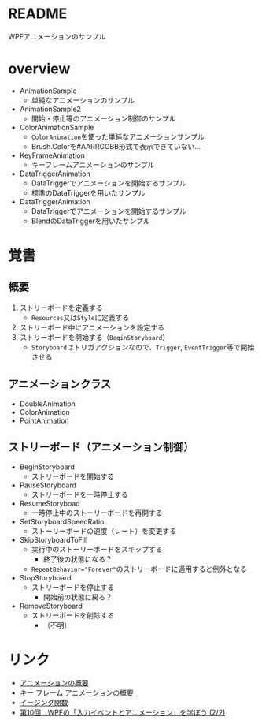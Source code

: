 # README

WPFアニメーションのサンプル

# overview

- AnimationSample
    - 単純なアニメーションのサンプル
- AnimationSample2
    - 開始・停止等のアニメーション制御のサンプル
- ColorAnimationSample
    - `ColorAnimation`を使った単純なアニメーションサンプル
    - Brush.Colorを#AARRGGBB形式で表示できていない...
- KeyFrameAnimation
    - キーフレームアニメーションのサンプル
- DataTriggerAnimation
    - DataTriggerでアニメーションを開始するサンプル
    - 標準のDataTriggerを用いたサンプル
- DataTriggerAnimation
    - DataTriggerでアニメーションを開始するサンプル
    - BlendのDataTriggerを用いたサンプル

# 覚書

## 概要

1. ストリーボードを定義する
    - `Resources`又は`Style`に定義する
1. ストリーボード中にアニメーションを設定する
1. ストリーボードを開始する（`BeginStoryboard`）
    - `Storyboard`はトリガアクションなので、`Trigger`, `EventTrigger`等で開始させる

## アニメーションクラス

- DoubleAnimation
- ColorAnimation
- PointAnimation

## ストリーボード（アニメーション制御）

- BeginStoryboard
    - ストリーボードを開始する
- PauseStoryboard
    - ストリーボードを一時停止する
- ResumeStoryboad
    - 一時停止中のストーリーボードを再開する
- SetStoryboardSpeedRatio
    - ストーリーボードの速度（レート）を変更する
- SkipStoryboardToFill
    - 実行中のストーリーボードをスキップする
        - 終了後の状態になる？
    - `RepeatBehavior="Forever"`のストリーボードに適用すると例外となる
- StopStoryboard
    - ストリーボードを停止する
        - 開始前の状態に戻る？
- RemoveStoryboard
    - ストリーボードを削除する
        - （不明）


# リンク

- [アニメーションの概要](https://docs.microsoft.com/ja-jp/dotnet/framework/wpf/graphics-multimedia/animation-overview)
- [キー フレーム アニメーションの概要](https://docs.microsoft.com/ja-jp/dotnet/framework/wpf/graphics-multimedia/key-frame-animations-overview)
- [イージング関数](https://docs.microsoft.com/ja-jp/dotnet/framework/wpf/graphics-multimedia/easing-functions)
- [第10回　WPFの「入力イベントとアニメーション」を学ぼう (2/2)](https://www.atmarkit.co.jp/ait/articles/1103/01/news124_2.html)
